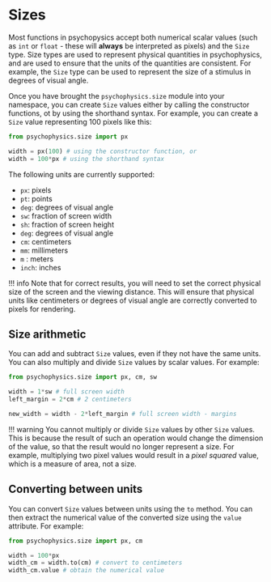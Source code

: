 # Sizes

Most functions in psychopysics accept both numerical scalar values (such as `int` or `float` - these will **always** be interpreted as pixels) and the `Size` type. Size types are used to represent physical quantities in psychophysics, and are used to ensure that the units of the quantities are consistent. For example, the `Size` type can be used to represent the size of a stimulus in degrees of visual angle.

Once you have brought the `psychophysics.size` module into your namespace, you can create `Size` values either by calling the constructor functions, ot by using the shorthand syntax. For example, you can create a `Size` value representing 100 pixels like this:

```python
from psychophysics.size import px

width = px(100) # using the constructor function, or
width = 100*px # using the shorthand syntax
```

The following units are currently supported:

- `px`: pixels
- `pt`: points
- `deg`: degrees of visual angle
- `sw`: fraction of screen width
- `sh`: fraction of screen height
- `deg`: degrees of visual angle
- `cm`: centimeters
- `mm`: millimeters
- `m` : meters
- `inch`: inches

!!! info
    Note that for correct results, you will need to set the correct physical size of the screen and the viewing distance. This will ensure that physical units like centimeters or degrees of visual angle are correctly converted to pixels for rendering.

## Size arithmetic

You can add and subtract `Size` values, even if they not have the same units. You can also multiply and divide `Size` values by scalar values. For example:

```python
from psychophysics.size import px, cm, sw

width = 1*sw # full screen width
left_margin = 2*cm # 2 centimeters

new_width = width - 2*left_margin # full screen width - margins
```

!!! warning
    You cannot multiply or divide `Size` values by other `Size` values. This is because the result of such an operation would change the dimension of the value, so that the result would no longer represent a size. For example, multiplying two pixel values would result in a *pixel squared* value, which is a measure of area, not a size. 

## Converting between units

You can convert `Size` values between units using the `to` method. You can then extract the numerical value of the converted size using the `value` attribute. For example:

```python
from psychophysics.size import px, cm

width = 100*px
width_cm = width.to(cm) # convert to centimeters
width_cm.value # obtain the numerical value
```

